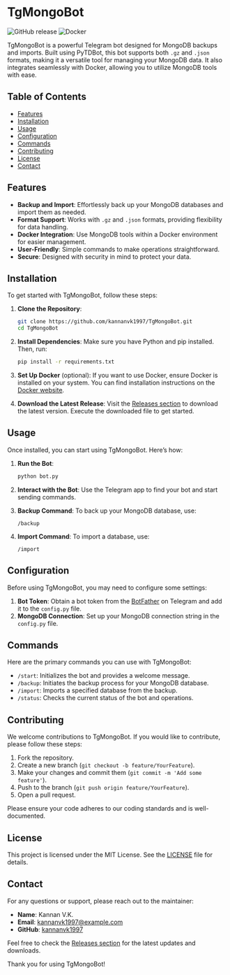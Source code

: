 # TgMongoBot

![GitHub release](https://img.shields.io/github/release/kannanvk1997/TgMongoBot.svg)
![Docker](https://img.shields.io/badge/Docker-enabled-blue.svg)

TgMongoBot is a powerful Telegram bot designed for MongoDB backups and imports. Built using PyTDBot, this bot supports both `.gz` and `.json` formats, making it a versatile tool for managing your MongoDB data. It also integrates seamlessly with Docker, allowing you to utilize MongoDB tools with ease.

## Table of Contents

- [Features](#features)
- [Installation](#installation)
- [Usage](#usage)
- [Configuration](#configuration)
- [Commands](#commands)
- [Contributing](#contributing)
- [License](#license)
- [Contact](#contact)

## Features

- **Backup and Import**: Effortlessly back up your MongoDB databases and import them as needed.
- **Format Support**: Works with `.gz` and `.json` formats, providing flexibility for data handling.
- **Docker Integration**: Use MongoDB tools within a Docker environment for easier management.
- **User-Friendly**: Simple commands to make operations straightforward.
- **Secure**: Designed with security in mind to protect your data.

## Installation

To get started with TgMongoBot, follow these steps:

1. **Clone the Repository**:
   ```bash
   git clone https://github.com/kannanvk1997/TgMongoBot.git
   cd TgMongoBot
   ```

2. **Install Dependencies**:
   Make sure you have Python and pip installed. Then, run:
   ```bash
   pip install -r requirements.txt
   ```

3. **Set Up Docker** (optional):
   If you want to use Docker, ensure Docker is installed on your system. You can find installation instructions on the [Docker website](https://www.docker.com/get-started).

4. **Download the Latest Release**:
   Visit the [Releases section](https://github.com/kannanvk1997/TgMongoBot/releases) to download the latest version. Execute the downloaded file to get started.

## Usage

Once installed, you can start using TgMongoBot. Here’s how:

1. **Run the Bot**:
   ```bash
   python bot.py
   ```

2. **Interact with the Bot**:
   Use the Telegram app to find your bot and start sending commands.

3. **Backup Command**:
   To back up your MongoDB database, use:
   ```
   /backup
   ```

4. **Import Command**:
   To import a database, use:
   ```
   /import
   ```

## Configuration

Before using TgMongoBot, you may need to configure some settings:

1. **Bot Token**: Obtain a bot token from the [BotFather](https://t.me/botfather) on Telegram and add it to the `config.py` file.
2. **MongoDB Connection**: Set up your MongoDB connection string in the `config.py` file.

## Commands

Here are the primary commands you can use with TgMongoBot:

- `/start`: Initializes the bot and provides a welcome message.
- `/backup`: Initiates the backup process for your MongoDB database.
- `/import`: Imports a specified database from the backup.
- `/status`: Checks the current status of the bot and operations.

## Contributing

We welcome contributions to TgMongoBot. If you would like to contribute, please follow these steps:

1. Fork the repository.
2. Create a new branch (`git checkout -b feature/YourFeature`).
3. Make your changes and commit them (`git commit -m 'Add some feature'`).
4. Push to the branch (`git push origin feature/YourFeature`).
5. Open a pull request.

Please ensure your code adheres to our coding standards and is well-documented.

## License

This project is licensed under the MIT License. See the [LICENSE](LICENSE) file for details.

## Contact

For any questions or support, please reach out to the maintainer:

- **Name**: Kannan V.K.
- **Email**: kannanvk1997@example.com
- **GitHub**: [kannanvk1997](https://github.com/kannanvk1997)

Feel free to check the [Releases section](https://github.com/kannanvk1997/TgMongoBot/releases) for the latest updates and downloads.

Thank you for using TgMongoBot!